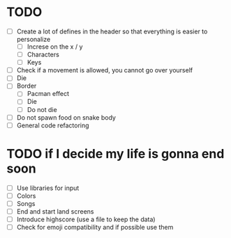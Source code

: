 # TODO

- [ ] Create a lot of defines in the header so that everything is easier to personalize 
  - [ ] Increse on the x / y
  - [ ] Characters
  - [ ] Keys
- [ ] Check if a movement is allowed, you cannot go over yourself
- [ ] Die
- [ ] Border 
  - [ ] Pacman effect 
  - [ ] Die 
  - [ ] Do not die
- [ ] Do not spawn food on snake body
- [ ] General code refactoring

# TODO if I decide my life is gonna end soon

- [ ] Use libraries for input
- [ ] Colors
- [ ] Songs
- [ ] End and start land screens
- [ ] Introduce highscore (use a file to keep the data)
- [ ] Check for emoji compatibility and if possible use them